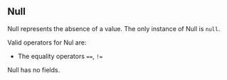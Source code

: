 ## Null

Null represents the absence of a value. The only instance of Null is `null`.

Valid operators for Nul are:

* The equality operators `==`, `!=`

Null has no fields.

